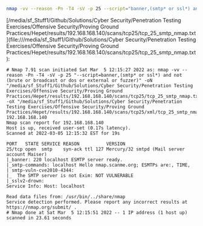 ```bash
nmap -vv --reason -Pn -T4 -sV -p 25 --script="banner,(smtp* or ssl*) and not (brute or broadcast or dos or external or fuzzer)" -oN "/media/sf_Stuff1/Github/Solutions/Cyber Security/Penetration Testing Exercises/Offensive Security/Proving Ground Practices/Hepet/results/192.168.168.140/scans/tcp25/tcp_25_smtp_nmap.txt" -oX "/media/sf_Stuff1/Github/Solutions/Cyber Security/Penetration Testing Exercises/Offensive Security/Proving Ground Practices/Hepet/results/192.168.168.140/scans/tcp25/xml/tcp_25_smtp_nmap.xml" 192.168.168.140
```

[/media/sf_Stuff1/Github/Solutions/Cyber Security/Penetration Testing Exercises/Offensive Security/Proving Ground Practices/Hepet/results/192.168.168.140/scans/tcp25/tcp_25_smtp_nmap.txt](file:///media/sf_Stuff1/Github/Solutions/Cyber Security/Penetration Testing Exercises/Offensive Security/Proving Ground Practices/Hepet/results/192.168.168.140/scans/tcp25/tcp_25_smtp_nmap.txt):

```
# Nmap 7.91 scan initiated Sat Mar  5 12:15:27 2022 as: nmap -vv --reason -Pn -T4 -sV -p 25 "--script=banner,(smtp* or ssl*) and not (brute or broadcast or dos or external or fuzzer)" -oN "/media/sf_Stuff1/Github/Solutions/Cyber Security/Penetration Testing Exercises/Offensive Security/Proving Ground Practices/Hepet/results/192.168.168.140/scans/tcp25/tcp_25_smtp_nmap.txt" -oX "/media/sf_Stuff1/Github/Solutions/Cyber Security/Penetration Testing Exercises/Offensive Security/Proving Ground Practices/Hepet/results/192.168.168.140/scans/tcp25/xml/tcp_25_smtp_nmap.xml" 192.168.168.140
Nmap scan report for 192.168.168.140
Host is up, received user-set (0.17s latency).
Scanned at 2022-03-05 12:15:32 EST for 19s

PORT   STATE SERVICE REASON          VERSION
25/tcp open  smtp    syn-ack ttl 127 Mercury/32 smtpd (Mail server account Maiser)
|_banner: 220 localhost ESMTP server ready.
|_smtp-commands: localhost Hello nmap.scanme.org; ESMTPs are:, TIME, 
| smtp-vuln-cve2010-4344: 
|_  The SMTP server is not Exim: NOT VULNERABLE
|_sslv2-drown: 
Service Info: Host: localhost

Read data files from: /usr/bin/../share/nmap
Service detection performed. Please report any incorrect results at https://nmap.org/submit/ .
# Nmap done at Sat Mar  5 12:15:51 2022 -- 1 IP address (1 host up) scanned in 23.61 seconds

```
